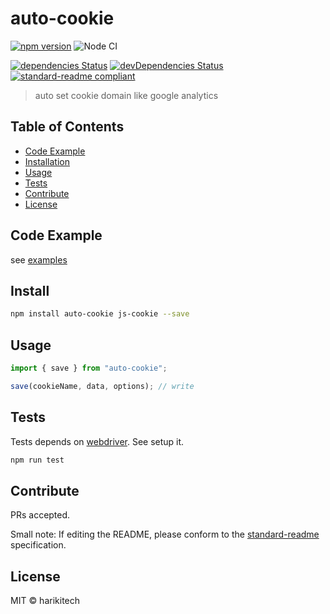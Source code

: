 # auto-cookie

[![npm version][npm-image]][npm-url]
![Node CI](https://github.com/harikitech/auto-cookie/workflows/Node%20CI/badge.svg)

[![dependencies Status](https://david-dm.org/harikitech/auto-cookie/status.svg)](https://david-dm.org/harikitech/auto-cookie)
[![devDependencies Status](https://david-dm.org/harikitech/auto-cookie/dev-status.svg)](https://david-dm.org/harikitech/auto-cookie?type=dev)
[![standard-readme compliant](https://img.shields.io/badge/standard--readme-OK-green.svg?style=flat-square)](https://github.com/RichardLitt/standard-readme)

> auto set cookie domain like google analytics

## Table of Contents

- [Code Example](#code-example)
- [Installation](#install)
- [Usage](#usage)
- [Tests](#tests)
- [Contribute](#contribute)
- [License](#license)

## Code Example

see [examples](https://github.com/harikitech/auto-cookie/tree/master/example)

## Install

```sh
npm install auto-cookie js-cookie --save
```

## Usage

```js
import { save } from "auto-cookie";

save(cookieName, data, options); // write
```

## Tests

Tests depends on [webdriver](http://webdriver.io/).
See setup it.

```sh
npm run test
```

## Contribute

PRs accepted.

Small note: If editing the README, please conform to the [standard-readme](https://github.com/RichardLitt/standard-readme) specification.

## License

MIT © harikitech

[npm-image]: https://badge.fury.io/js/auto-cookie.svg
[npm-url]: https://www.npmjs.com/package/auto-cookie
